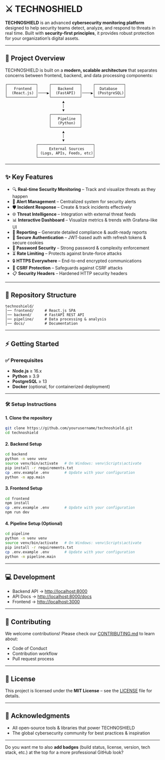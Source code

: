 # ⚔️ TECHNOSHIELD

**TECHNOSHIELD** is an advanced **cybersecurity monitoring platform** designed to help security teams detect, analyze, and respond to threats in real time. Built with **security-first principles**, it provides robust protection for your organization’s digital assets.

---

## 🚀 Project Overview

TECHNOSHIELD is built on a **modern, scalable architecture** that separates concerns between frontend, backend, and data processing components:

```
┌─────────────┐     ┌─────────────┐     ┌─────────────┐
│   Frontend  │     │   Backend   │     │  Database   │
│  (React.js) │────▶│  (FastAPI)  │────▶│ (PostgreSQL)│
└─────────────┘     └─────────────┘     └─────────────┘
                          ▲
                          │
                          ▼
                    ┌─────────────┐
                    │   Pipeline  │
                    │   (Python)  │
                    └─────────────┘
                          ▲
                          │
                          ▼
              ┌─────────────────────────┐
              │     External Sources    │
              │ (Logs, APIs, Feeds, etc)│
              └─────────────────────────┘
```

---

## ✨ Key Features

* 🔍 **Real-time Security Monitoring** – Track and visualize threats as they happen
* 🚨 **Alert Management** – Centralized system for security alerts
* 🛡️ **Incident Response** – Create & track incidents effectively
* 🌐 **Threat Intelligence** – Integration with external threat feeds
* 📊 **Interactive Dashboard** – Visualize metrics & trends with Grafana-like UI
* 📑 **Reporting** – Generate detailed compliance & audit-ready reports
* 🔐 **Secure Authentication** – JWT-based auth with refresh tokens & secure cookies
* 🔑 **Password Security** – Strong password & complexity enforcement
* ⏳ **Rate Limiting** – Protects against brute-force attacks
* 🔒 **HTTPS Everywhere** – End-to-end encrypted communications
* 🧩 **CSRF Protection** – Safeguards against CSRF attacks
* 📋 **Security Headers** – Hardened HTTP security headers

---

## 📂 Repository Structure

```
technoshield/
│── frontend/     # React.js SPA
│── backend/      # FastAPI REST API
│── pipeline/     # Data processing & analysis
│── docs/         # Documentation
```

---

## ⚡ Getting Started

### ✅ Prerequisites

* **Node.js** ≥ 16.x
* **Python** ≥ 3.9
* **PostgreSQL** ≥ 13
* **Docker** (optional, for containerized deployment)

---

### 🛠️ Setup Instructions

#### 1. Clone the repository

```bash
git clone https://github.com/yourusername/technoshield.git
cd technoshield
```

#### 2. Backend Setup

```bash
cd backend
python -m venv venv
source venv/bin/activate   # On Windows: venv\Scripts\activate
pip install -r requirements.txt
cp .env.example .env       # Update with your configuration
python -m app.main
```

#### 3. Frontend Setup

```bash
cd frontend
npm install
cp .env.example .env       # Update with your configuration
npm run dev
```

#### 4. Pipeline Setup (Optional)

```bash
cd pipeline
python -m venv venv
source venv/bin/activate   # On Windows: venv\Scripts\activate
pip install -r requirements.txt
cp .env.example .env       # Update with your configuration
python -m pipeline.main
```

---

## 💻 Development

* Backend API → [http://localhost:8000](http://localhost:8000)
* API Docs → [http://localhost:8000/docs](http://localhost:8000/docs)
* Frontend → [http://localhost:3000](http://localhost:3000)

---

## 🤝 Contributing

We welcome contributions! Please check our [CONTRIBUTING.md](CONTRIBUTING.md) to learn about:

* Code of Conduct
* Contribution workflow
* Pull request process

---

## 📜 License

This project is licensed under the **MIT License** – see the [LICENSE](LICENSE) file for details.

---

## 🙏 Acknowledgments

* All open-source tools & libraries that power TECHNOSHIELD
* The global cybersecurity community for best practices & inspiration

---
Do you want me to also **add badges** (build status, license, version, tech stack, etc.) at the top for a more professional GitHub look?
